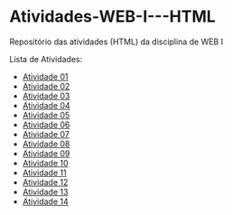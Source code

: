 # Atividades-WEB-I---HTML
Repositório das atividades (HTML) da disciplina de WEB I

Lista de Atividades:
- [Atividade 01](atividade01.html)
- [Atividade 02](atividade02.html)
- [Atividade 03](atividade03.html)
- [Atividade 04](atividade04.html)
- [Atividade 05](atividade05.html)
- [Atividade 06](atividade06.html)
- [Atividade 07](atividade07.html)
- [Atividade 08](atividade08.html)
- [Atividade 09](atividade09.html)
- [Atividade 10](atividade10.html)
- [Atividade 11](atividade11.html)
- [Atividade 12](atividade12.html)
- [Atividade 13](atividade13.html)
- [Atividade 14](atividade14.html)

